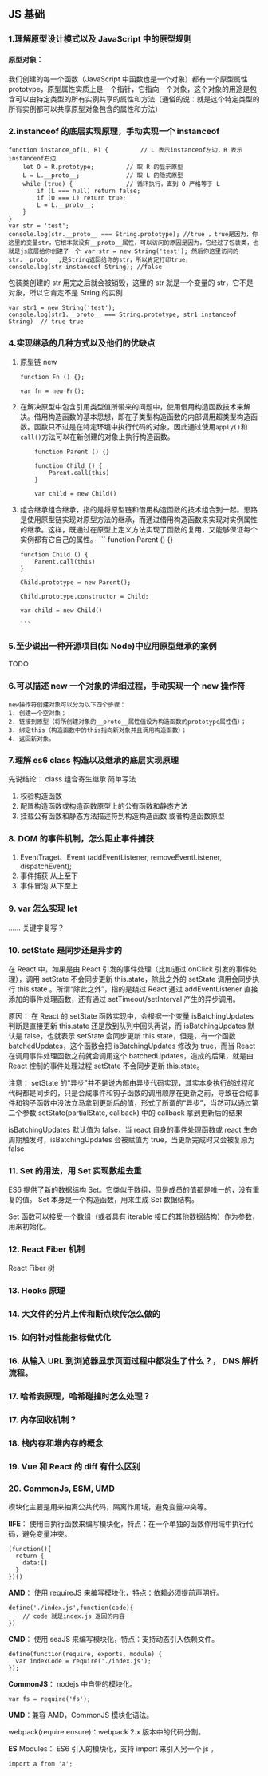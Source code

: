 ## JS 基础

### 1.理解原型设计模式以及 JavaScript 中的原型规则

#### 原型对象：

我们创建的每一个函数（JavaScript 中函数也是一个对象）都有一个原型属性 prototype，原型属性实质上是一个指针，它指向一个对象，这个对象的用途是包含可以由特定类型的所有实例共享的属性和方法（通俗的说：就是这个特定类型的所有实例都可以共享原型对象包含的属性和方法）

### 2.instanceof 的底层实现原理，手动实现一个 instanceof

```
function instance_of(L, R) {         // L 表示instanceof左边，R 表示instanceof右边
	let O = R.prototype;         // 取 R 的显示原型
	L = L.__proto__;             // 取 L 的隐式原型
	while (true) {               // 循环执行，直到 O 严格等于 L
		if (L === null) return false;
		if (O === L) return true;
		L = L.__proto__;
	}
}
var str = 'test';
console.log(str.__proto__ === String.prototype); //true ，true是因为，你这里的变量str，它根本就没有__proto__属性，可以访问的原因是因为，它经过了包装类，也就是js底层给你创建了一个 var str = new String('test'); 然后你这里访问的str.__proto__ ,是String返回给你的str，所以肯定打印true，
console.log(str instanceof String); //false
```

包装类创建的 str 用完之后就会被销毁，这里的 str 就是一个变量的 str，它不是对象，所以它肯定不是 String 的实例

```
var str1 = new String('test');
console.log(str1.__proto__ === String.prototype, str1 instanceof String)  // true true
```

### 4.实现继承的几种方式以及他们的优缺点

1.  原型链 new

    ```
    function Fn () {};

    var fn = new Fn();

    ```

2.  在解决原型中包含引用类型值所带来的问题中，使用借用构造函数技术来解决。借用构造函数的基本思想，即在子类型构造函数的内部调用超类型构造函数。函数只不过是在特定环境中执行代码的对象，因此通过使用`apply()`和`call()`方法可以在新创建的对象上执行构造函数。

    ```
        function Parent () {}

        function Child () {
            Parent.call(this)
        }

        var child = new Child()

    ```

3.  组合继承组合继承，指的是将原型链和借用构造函数的技术组合到一起。思路是使用原型链实现对原型方法的继承，而通过借用构造函数来实现对实例属性的继承。这样，既通过在原型上定义方法实现了函数的复用，又能够保证每个实例都有它自己的属性。 ``` function Parent () {}

        function Child () {
            Parent.call(this)
        }

        Child.prototype = new Parent();

        Child.prototype.constructor = Child;

        var child = new Child()

        ```

### 5.至少说出一种开源项目(如 Node)中应用原型继承的案例

TODO

### 6.可以描述 new 一个对象的详细过程，手动实现一个 new 操作符

    new操作符创建对象可以分为以下四个步骤：
    1. 创建一个空对象；
    2. 链接到原型（将所创建对象的__proto__属性值设为构造函数的prototype属性值）；
    3. 绑定this（构造函数中的this指向新对象并且调用构造函数）；
    4. 返回新对象。

### 7.理解 es6 class 构造以及继承的底层实现原理

先说结论： class 组合寄生继承 简单写法

1.  校验构造函数
2.  配置构造函数或构造函数原型上的公有函数和静态方法
3.  挂载公有函数和静态方法描述符到构造构造函数 或者构造函数原型

### 8. DOM 的事件机制，怎么阻止事件捕获

1. EventTraget、Event (addEventListener, removeEventListener, dispatchEvent);
2. 事件捕获 从上至下
3. 事件冒泡 从下至上

### 9. var 怎么实现 let

...... 关键字复写？

### 10. setState 是同步还是异步的

在 React 中，如果是由 React 引发的事件处理（比如通过 onClick 引发的事件处理），调用 setState 不会同步更新 this.state，除此之外的 setState 调用会同步执行 this.state 。所谓“除此之外”，指的是绕过 React 通过 addEventListener 直接添加的事件处理函数，还有通过 setTimeout/setInterval 产生的异步调用。

原因： 在 React 的 setState 函数实现中，会根据一个变量 isBatchingUpdates 判断是直接更新 this.state 还是放到队列中回头再说，而 isBatchingUpdates 默认是 false，也就表示 setState 会同步更新 this.state，但是，有一个函数 batchedUpdates，这个函数会把 isBatchingUpdates 修改为 true，而当 React 在调用事件处理函数之前就会调用这个 batchedUpdates，造成的后果，就是由 React 控制的事件处理过程 setState 不会同步更新 this.state。

注意： setState 的“异步”并不是说内部由异步代码实现，其实本身执行的过程和代码都是同步的，只是合成事件和钩子函数的调用顺序在更新之前，导致在合成事件和钩子函数中没法立马拿到更新后的值，形式了所谓的“异步”，当然可以通过第二个参数 setState(partialState, callback) 中的 callback 拿到更新后的结果

isBatchingUpdates 默认值为 false，当 react 自身的事件处理函数或 react 生命周期触发时，isBatchingUpdates 会被赋值为 true，当更新完成时又会被复原为 false

### 11. Set 的用法，用 Set 实现数组去重

ES6 提供了新的数据结构 Set。它类似于数组，但是成员的值都是唯一的，没有重复的值。 Set 本身是一个构造函数，用来生成 Set 数据结构。

Set 函数可以接受一个数组（或者具有 iterable 接口的其他数据结构）作为参数，用来初始化。

### 12. React Fiber 机制

React Fiber 树

### 13. Hooks 原理

### 14. 大文件的分片上传和断点续传怎么做的

### 15. 如何针对性能指标做优化

### 16. 从输入 URL 到浏览器显示页面过程中都发生了什么？， DNS 解析流程。

### 17. 哈希表原理，哈希碰撞时怎么处理？

### 17. 内存回收机制？

### 18. 栈内存和堆内存的概念

### 19. Vue 和 React 的 diff 有什么区别

### 20. CommonJs, ESM, UMD

模块化主要是用来抽离公共代码，隔离作用域，避免变量冲突等。

**IIFE**： 使用自执行函数来编写模块化，特点：在一个单独的函数作用域中执行代码，避免变量冲突。

```
(function(){
  return {
	data:[]
  }
})()
```

**AMD**： 使用 requireJS 来编写模块化，特点：依赖必须提前声明好。

```
define('./index.js',function(code){
	// code 就是index.js 返回的内容
})
```

**CMD**： 使用 seaJS 来编写模块化，特点：支持动态引入依赖文件。

```
define(function(require, exports, module) {
  var indexCode = require('./index.js');
});
```

**CommonJS**： nodejs 中自带的模块化。

`var fs = require('fs');`

**UMD**：兼容 AMD，CommonJS 模块化语法。

webpack(require.ensure)：webpack 2.x 版本中的代码分割。

**ES** Modules： ES6 引入的模块化，支持 import 来引入另一个 js 。

`import a from 'a';`
